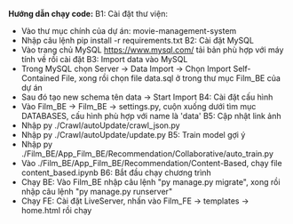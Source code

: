 **Hướng dẫn chạy code:**
B1: Cài đặt thư viện:
- Vào thư mục chính của dự án: movie-management-system
- Nhập câu lệnh pip install -r requirements.txt
B2: Cài đặt MySQL
- Vào trang chủ MySQL https://www.mysql.com/ tải bản phù hợp với máy tính về rồi cài đặt
B3: Import data vào MySQL
- Trong MySQL chọn Server -> Data Import -> Chọn Import Self-Contained File, xong rồi chọn file data.sql ở trong thư mục Film_BE của dự án
- Sau đó tạo new schema tên data -> Start Import
B4: Cài đặt cấu hình
- Vào Film_BE -> Film_BE -> settings.py, cuộn xuống dưới tìm mục DATABASES, cấu hình phù hợp với name là 'data'
B5: Cập nhật link ảnh
- Nhập py ./Crawl/autoUpdate/crawl_json.py
- Nhập py ./Crawl/autoUpdate/update.py
B5: Train model gợi ý
- Nhập py ./Film_BE/App_Film_BE/Recommendation/Collaborative/auto_train.py
- Vào ./Film_BE/App_Film_BE/Recommendation/Content-Based, chạy file content_based.ipynb
B6: Bắt đầu chạy chương trình
- Chạy BE: Vào Film_BE nhập câu lệnh "py manage.py migrate", xong rồi nhập câu lệnh "py manage.py runserver"
- Chạy FE: Cài đặt LiveServer, nhấn vào Film_FE -> templates -> home.html rồi chạy

